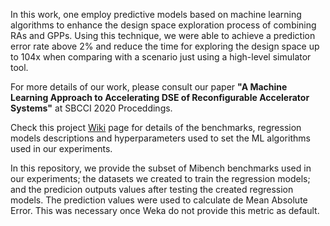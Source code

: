 In this work, one employ predictive models based on machine learning algorithms to enhance the design space exploration process of combining RAs and GPPs. Using this technique, we were able to achieve a prediction error rate above 2% and reduce the time for exploring the design space up to 104x when comparing with a scenario just using a high-level simulator tool.

For more details of our work, please consult our paper <b>"A Machine Learning Approach to Accelerating DSE of Reconfigurable Accelerator Systems"</b> at SBCCI 2020 Proceddings.

Check this project <a href="https://github.com/albalopes/sbcci2020/wiki/">Wiki</a> page for details of the benchmarks, regression models descriptions and hyperparameters used to set the ML algorithms used in our experiments.

In this repository, we provide the subset of Mibench benchmarks used in our experiments; the datasets we created to train the regression models; and the predicion outputs values after testing the created regression models. The prediction values were used to calculate de Mean Absolute Error. This was necessary once Weka do not provide this metric as default.
